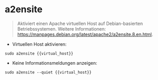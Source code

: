 # a2ensite

> Aktiviert einen Apache virtuellen Host auf Debian-basierten Betriebssystemen.
> Weitere Informationen: <https://manpages.debian.org/latest/apache2/a2ensite.8.en.html>.

- Virtuellen Host aktivieren:

`sudo a2ensite {{virtual_host}}`

- Keine Informationsmeldungen anzeigen:

`sudo a2ensite --quiet {{virtual_host}}`
